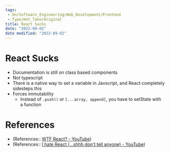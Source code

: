 ```yaml
---
tags:
 - On/Software_Engineering/Web_Development/Frontend
 - Type/Hot_Take/Original 
title: React Sucks
date: "2022-09-02"
date modified: "2022-09-02"
---
```


# React Sucks
- Documentation is still on class based components
- Not typescript
- There is a native way to set a variable in Javscript, and React completely sidesteps this
- Forces immutability
	- Instead of `.push()` or `[...array, append]`, you have to setState with a function

# References
- (References:: [WTF React? - YouTube](https://www.youtube.com/watch?v=6jc1FUtiYXA))
- (References:: [I hate React (...shhh don't tell anyone) - YouTube](https://www.youtube.com/watch?v=2h_KlGDLKc0))